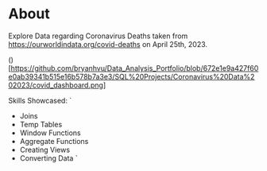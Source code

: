 # About

Explore Data regarding Coronavirus Deaths taken from https://ourworldindata.org/covid-deaths on April 25th, 2023.

()[https://github.com/bryanhvu/Data_Analysis_Portfolio/blob/672e1e9a427f60e0ab39341b515e16b578b7a3e3/SQL%20Projects/Coronavirus%20Data%202023/covid_dashboard.png]

Skills Showcased:
`
* Joins
* Temp Tables
* Window Functions
* Aggregate Functions
* Creating Views
* Converting Data
`
